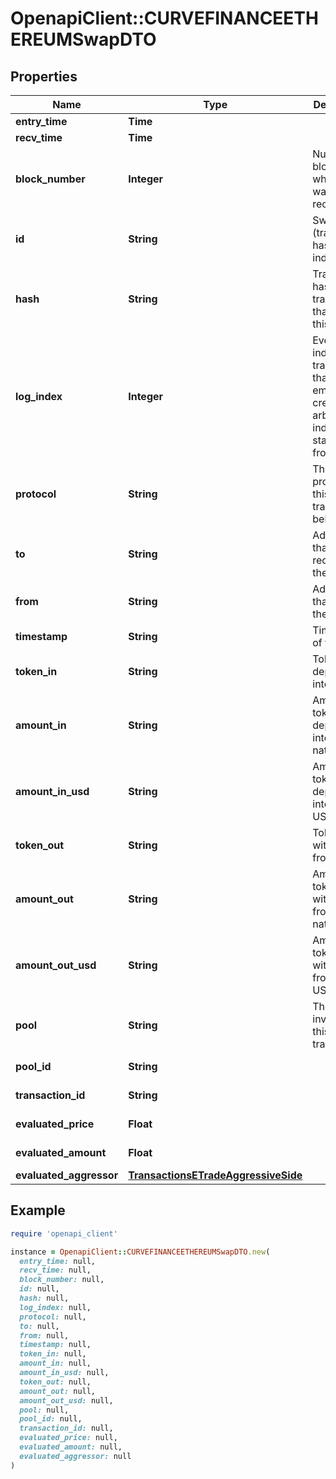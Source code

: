 # OpenapiClient::CURVEFINANCEETHEREUMSwapDTO

## Properties

| Name | Type | Description | Notes |
| ---- | ---- | ----------- | ----- |
| **entry_time** | **Time** |  | [optional] |
| **recv_time** | **Time** |  | [optional] |
| **block_number** | **Integer** | Number of block in which entity was recorded. | [optional] |
| **id** | **String** | Swap-(transaction hash)-(log index) | [optional] |
| **hash** | **String** | Transaction hash of the transaction that emitted this event | [optional] |
| **log_index** | **Integer** | Event log index. For transactions that don&#39;t emit event, create arbitrary index starting from 0 | [optional] |
| **protocol** | **String** | The protocol this transaction belongs to | [optional] |
| **to** | **String** | Address that received the tokens | [optional] |
| **from** | **String** | Address that sent the tokens | [optional] |
| **timestamp** | **String** | Timestamp of this event | [optional] |
| **token_in** | **String** | Token deposited into pool | [optional] |
| **amount_in** | **String** | Amount of token deposited into pool in native units | [optional] |
| **amount_in_usd** | **String** | Amount of token deposited into pool in USD | [optional] |
| **token_out** | **String** | Token withdrawn from pool | [optional] |
| **amount_out** | **String** | Amount of token withdrawn from pool in native units | [optional] |
| **amount_out_usd** | **String** | Amount of token withdrawn from pool in USD | [optional] |
| **pool** | **String** | The pool involving this transaction | [optional] |
| **pool_id** | **String** |  | [optional][readonly] |
| **transaction_id** | **String** |  | [optional][readonly] |
| **evaluated_price** | **Float** |  | [optional][readonly] |
| **evaluated_amount** | **Float** |  | [optional][readonly] |
| **evaluated_aggressor** | [**TransactionsETradeAggressiveSide**](TransactionsETradeAggressiveSide.md) |  | [optional] |

## Example

```ruby
require 'openapi_client'

instance = OpenapiClient::CURVEFINANCEETHEREUMSwapDTO.new(
  entry_time: null,
  recv_time: null,
  block_number: null,
  id: null,
  hash: null,
  log_index: null,
  protocol: null,
  to: null,
  from: null,
  timestamp: null,
  token_in: null,
  amount_in: null,
  amount_in_usd: null,
  token_out: null,
  amount_out: null,
  amount_out_usd: null,
  pool: null,
  pool_id: null,
  transaction_id: null,
  evaluated_price: null,
  evaluated_amount: null,
  evaluated_aggressor: null
)
```


